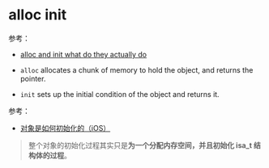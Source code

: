 # alloc init

参考：

+ [alloc and init what do they actually do](https://stackoverflow.com/questions/3848990/alloc-and-init-what-do-they-actually-do)



+ `alloc` allocates a chunk of memory to hold the object, and returns the pointer.
+ `init` sets up the initial condition of the object and returns it.



参考：

+ [对象是如何初始化的（iOS）](https://draveness.me/object-init/)



> 整个对象的初始化过程其实只是**为一个分配内存空间，并且初始化 isa_t 结构体的过程**。